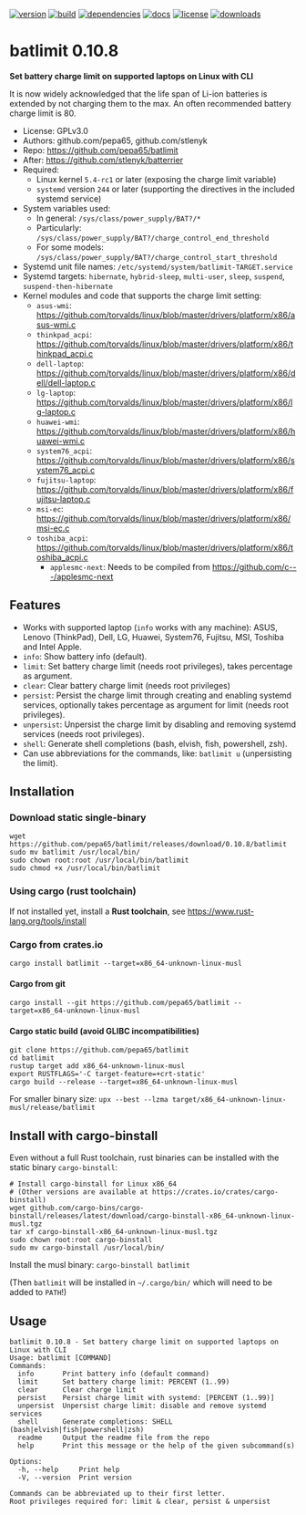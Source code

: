 [![version](https://img.shields.io/crates/v/batlimit.svg)](https://crates.io/crates/batlimit)
[![build](https://github.com/pepa65/batlimit/actions/workflows/ci.yml/badge.svg)](https://github.com/pepa65/batlimit/actions/workflows/ci.yml)
[![dependencies](https://deps.rs/repo/github/pepa65/batlimit/status.svg)](https://deps.rs/repo/github/pepa65/batlimit)
[![docs](https://img.shields.io/badge/docs-batlimit-blue.svg)](https://docs.rs/crate/batlimit/latest)
[![license](https://img.shields.io/badge/License-GPLv3-blue.svg)](https://github.com/pepa65/batlimit/blob/main/LICENSE)
[![downloads](https://img.shields.io/crates/d/batlimit.svg)](https://crates.io/crates/batlimit)

# batlimit 0.10.8
**Set battery charge limit on supported laptops on Linux with CLI**

It is now widely acknowledged that the life span of Li-ion batteries is extended by not charging them to the max.
An often recommended battery charge limit is 80.

* License: GPLv3.0
* Authors: github.com/pepa65, github.com/stlenyk
* Repo: https://github.com/pepa65/batlimit
* After: https://github.com/stlenyk/batterrier
* Required:
  - Linux kernel `5.4-rc1` or later (exposing the charge limit variable)
  - `systemd` version `244` or later (supporting the directives in the included systemd service)
* System variables used:
  - In general: `/sys/class/power_supply/BAT?/*`
  - Particularly: `/sys/class/power_supply/BAT?/charge_control_end_threshold`
  - For some models: `/sys/class/power_supply/BAT?/charge_control_start_threshold`
* Systemd unit file names: `/etc/systemd/system/batlimit-TARGET.service`
* Systemd targets: `hibernate`, `hybrid-sleep`, `multi-user`, `sleep`, `suspend`, `suspend-then-hibernate`
* Kernel modules and code that supports the charge limit setting:
  - `asus-wmi`: https://github.com/torvalds/linux/blob/master/drivers/platform/x86/asus-wmi.c
  - `thinkpad_acpi`: https://github.com/torvalds/linux/blob/master/drivers/platform/x86/thinkpad_acpi.c
  - `dell-laptop`: https://github.com/torvalds/linux/blob/master/drivers/platform/x86/dell/dell-laptop.c
  - `lg-laptop`: https://github.com/torvalds/linux/blob/master/drivers/platform/x86/lg-laptop.c
  - `huawei-wmi`: https://github.com/torvalds/linux/blob/master/drivers/platform/x86/huawei-wmi.c
  - `system76_acpi`: https://github.com/torvalds/linux/blob/master/drivers/platform/x86/system76_acpi.c
  - `fujitsu-laptop`: https://github.com/torvalds/linux/blob/master/drivers/platform/x86/fujitsu-laptop.c
  - `msi-ec`: https://github.com/torvalds/linux/blob/master/drivers/platform/x86/msi-ec.c
  - `toshiba_acpi`: https://github.com/torvalds/linux/blob/master/drivers/platform/x86/toshiba_acpi.c
	- `applesmc-next`: Needs to be compiled from https://github.com/c---/applesmc-next

## Features
* Works with supported laptop (`info` works with any machine):
  ASUS, Lenovo (ThinkPad), Dell, LG, Huawei, System76, Fujitsu, MSI, Toshiba and Intel Apple.
* `info`: Show battery info (default).
* `limit`: Set battery charge limit (needs root privileges), takes percentage as argument.
* `clear`: Clear battery charge limit (needs root privileges)
* `persist`: Persist the charge limit through creating and enabling systemd services,
  optionally takes percentage as argument for limit (needs root privileges).
* `unpersist`: Unpersist the charge limit by disabling and removing systemd services (needs root privileges).
* `shell`: Generate shell completions (bash, elvish, fish, powershell, zsh).
* Can use abbreviations for the commands, like: `batlimit u` (unpersisting the limit).

## Installation
### Download static single-binary
```
wget https://github.com/pepa65/batlimit/releases/download/0.10.8/batlimit
sudo mv batlimit /usr/local/bin/
sudo chown root:root /usr/local/bin/batlimit
sudo chmod +x /usr/local/bin/batlimit
```

### Using cargo (rust toolchain)
If not installed yet, install a **Rust toolchain**, see https://www.rust-lang.org/tools/install

### Cargo from crates.io
`cargo install batlimit --target=x86_64-unknown-linux-musl`

#### Cargo from git
`cargo install --git https://github.com/pepa65/batlimit --target=x86_64-unknown-linux-musl`

#### Cargo static build (avoid GLIBC incompatibilities)
```
git clone https://github.com/pepa65/batlimit
cd batlimit
rustup target add x86_64-unknown-linux-musl
export RUSTFLAGS='-C target-feature=+crt-static'
cargo build --release --target=x86_64-unknown-linux-musl
```

For smaller binary size: `upx --best --lzma target/x86_64-unknown-linux-musl/release/batlimit`

## Install with cargo-binstall
Even without a full Rust toolchain, rust binaries can be installed with the static binary `cargo-binstall`:

```
# Install cargo-binstall for Linux x86_64
# (Other versions are available at https://crates.io/crates/cargo-binstall)
wget github.com/cargo-bins/cargo-binstall/releases/latest/download/cargo-binstall-x86_64-unknown-linux-musl.tgz
tar xf cargo-binstall-x86_64-unknown-linux-musl.tgz
sudo chown root:root cargo-binstall
sudo mv cargo-binstall /usr/local/bin/
```

Install the musl binary: `cargo-binstall batlimit`

(Then `batlimit` will be installed in `~/.cargo/bin/` which will need to be added to `PATH`!)

## Usage
```
batlimit 0.10.8 - Set battery charge limit on supported laptops on Linux with CLI
Usage: batlimit [COMMAND]
Commands:
  info       Print battery info (default command)
  limit      Set battery charge limit: PERCENT (1..99)
  clear      Clear charge limit
  persist    Persist charge limit with systemd: [PERCENT (1..99)]
  unpersist  Unpersist charge limit: disable and remove systemd services
  shell      Generate completions: SHELL (bash|elvish|fish|powershell|zsh)
  readme     Output the readme file from the repo
  help       Print this message or the help of the given subcommand(s)

Options:
  -h, --help     Print help
  -V, --version  Print version

Commands can be abbreviated up to their first letter.
Root privileges required for: limit & clear, persist & unpersist
```
